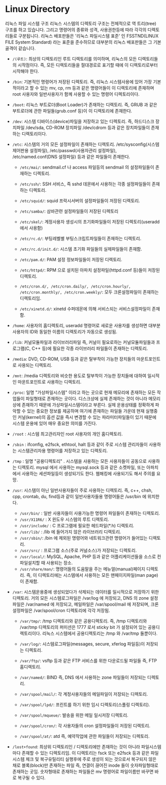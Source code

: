# Linux Directory
리눅스 파일 시스템 구조
리눅스 시스템의 디렉토리 구조는 전체적으로 역 트리(tree) 구조를 하고 있습니다. 그리고 명령어의 종류와 성격, 사용권한등에 따라 각각의 디렉토리들로 구분됩니다. 리눅스 배포판들은 '리눅스 파일시스템 표준' 인 FSSTND(LINUX FILE System Standard) 라는 표준을 준수하므로 대부분의 리눅스 배포판들은 그 기본 골격이 같습니다.

* `/(루트)`: 최상의 디렉토리인 루트 디렉토리를 의미하며, 리눅스의 모든 디렉토리들의 시작점이다. 즉, 모든 디렉토리들을 절대경로로 표기할 때에 이 디렉토리로부터 시작해야 한다.

* `/bin`: 기본적인 명령어가 저장된 디렉토리. 즉, 리눅스 시스템사용에 있어 가장 기본적이라고 할 수 있는 mv, cp, rm 등과 같은 명령어들이 이 디렉토리에 존재하며 root 사용자와 일반사용자가 함께 사용할 수 있는 명령어 디렉토리이다.
* `/boot`: 리눅스 부트로더(Boot Loader)가 존재하는 디렉토리. 즉, GRUB 과 같은 부트로더에 관한 파일들(grub.conf 등)이 이 디렉토리에 존재한다.
* `/dev`: 시스템 디바이스(device)파일을 저장하고 있는 디렉토리. 즉, 하드디스크 장치파일 /dev/sda, CD-ROM 장치파일 /dev/cdrom 등과 같은 장치파일들이 존재하는 디렉토리이다.
* `/etc`: 시스템의 거의 모든 설정파일이 존재하는 디렉토리. /etc/sysconfig(시스템 제어판용 설정파일), /etc/passwd(사용자관리 설정파일), /etc/named.conf(DNS 설정파일) 등과 같은 파일들이 존재한다.
  * `/etc/mai/`: sendmail.cf 나 access 파일등의 sendmail 의 설정파일들이 존재하는 디렉토리.
  * `/etc/ssh/`: SSH 서비스, 즉 sshd 데몬에서 사용하는 각종 설정파일들이 존재하는 디렉토리.
  * `/etc/squid/`: squid 프락시서버의 설정파일들이 저장된 디렉토리.
  * `/etc/samba/`: 삼바관련 설정파일들이 저장된 디렉토리
  * `/etc/skel/`: 계정사용자 생성시의 초기화파일들이 저장된 디렉토리(useradd 에서 사용함)
  * `/etc/rc.d/`: 부팅레벨별 부팅스크립트파일들이 존재하는 디렉토리.
  * `/etc/rc.d/init.d/`: 시스템 초기화 파일들의 실제파일들이 존재함.
  * `/etc/pam.d/`: PAM 설정 정보파일들이 저장된 디렉토리.
  * `/etc/httpd/`: RPM 으로 설치된 아파치 설정파일(httpd.conf 등)들이 저장된 디렉토리.
  * `/etc/cron.d/, /etc/cron.daily/, /etc/cron.hourly/, /etc/cron.monthly/, /etc/cron.weekly/`: 모두 크론설정파일이 존재하는 디렉토리임.

  * `/etc/xinetd.d/`: xinetd 수퍼데몬에 의해 서비스되는 서비스설정파일이 존재함.
* `/home`: 사용자의 홈디렉토리, useradd 명령어로 새로운 사용자를 생성하면 대부분 사용자의 ID와 동일한 이름의 디렉토리가 자동으로 생성됨.
* `/lib`: 커널모듈파일과 라이브러리파일 즉, 커널이 필요로하는 커널모듈파일들과 프로그램(C, C++ 등)에 필요한 각종 라이브러리 파일들이 존재하는 디렉토리.
* `/media`: DVD, CD-ROM, USB 등과 같은 탈부착이 가능한 장치들의 마운트포인트로 사용되는 디렉토리.
* `/mnt`: /media 디렉토리와 비슷한 용도로 탈부착이 가능한 장치들에 대하여 일시적인 마운트포인트로 사용하는 디렉토리.
* `/proc`: 일명 "가상파일시스템" 이라고 하는 곳으로 현재 메모리에 존재하는 모든 작업들이 파일형태로 존재하는 곳이다. 디스크상에 실제 존재하는 것이 아니라 메모리상에 존재하기 때문에 가상파일시스템이라고 부른다. 실제 운용상태를 정확하게 파악할 수 있는 중요한 정보를 제공하며 여기에 존재하는 파일들 가운데 현재 실행중인 커널(kernel)의 옵션 값을 즉시 변경할 수 있는 파라미터파일들이 있기 때문에 시스템 운용에 있어 매우 중요한 의미를 가진다.
* `/root` : 시스템 최고관리자인 root 사용자의 개인 홈디렉토리.
*  `/sbin` : ifconfig, e2fsck, ethtool, halt 등과 같이 주로 시스템 관리자들이 사용하는 시스템관리자용 명령어를 저장하고 있는 디렉토리.
* `/tmp` : 일명 "공용디렉토리" . 시스템을 사용하는 모든 사용자들이 공동으로 사용하는 디렉토리. mysql 에서 사용하는 mysql.sock 등과 같은 소켓파일, 또는 아파치에서 사용하는 세션파일등이 생성되기도 한다. 웹해킹에 사용되기도 해서 주의를 요망.

* `/usr`: 시스템이 아닌 일반사용자들이 주로 사용하는 디렉토리. 즉, c++, chsh, cpp, crontab, du, find등과 같이 일반사용자들용 명령어들은 /usr/bin 에 위치한다.
  * `/usr/bin/` : 일반 사용자들이 사용가능한 명령어 파일들이 존재하는 디렉토리.
  * `/usr/X11R6/` : X 윈도우 시스템의 루트 디렉토리.
  * `/usr/include/` : C 프로그램에 필요한 헤드파일(*.h) 디렉토리.
  * `/usr/lib/` : /lib 에 들어가지 않은 라이브러리 디렉토리.
  * `/usr/sbin/`: /bin 에 제외된 명령어와 네트워크관련 명령어가 들어있는 디렉토리.
  * `/usr/src/` : 프로그램 소스(주로 커널소스)가 저장되는 디렉토리.
  * `/usr/local/`: MySQL, Apache, PHP 등과 같은 어플리케이션들을 소스로 컨파일설치할 때 사용되는 장소.
  * `/usr/share/man/`: 명령어들의 도움말을 주는 메뉴얼(manual)페이지 디렉토리. 즉, 이 디렉토리에는 시스템에서 사용하는 모든 맨페이지파일(man page)이 존재함.
* `/var`: 시스템운용중에 생성되었다가 삭제되는 데이터를 일시적으로 저장하기 위한 디렉토리. 거의 모든 시스템로그파일은 /var/log 에 저장되고, DNS 의 zone 설정파일은 /var/named 에 저장되고, 메일파일은 /var/spool/mail 에 저장되며, 크론설정파일은 /var/spool/cron 디렉토리에 각각 저장됨.
  * `/var/tmp/`: /tmp 디렉토리와 같은 공용디렉토리. 즉, /tmp 디렉토리와 /var/tmp 디렉토리의 퍼미션은 1777 로서 sticky bit 가 설정되어 있는 공용디렉토리이다. 리눅스 시스템에서 공용디렉토리는 /tmp 와 /var/tmp 둘뿐이다.
  * `/var/log/`: 시스템로그파일(messages, secure, xferlog 파일등)이 저장되는 디렉토리.
  * `/var/ftp/`: vsftp 등과 같은 FTP 서비스를 위한 다운로드될 파일들 즉, FTP 홈디렉토리.

  * `/var/named/`: BIND 즉, DNS 에서 사용하는 zone 파일들이 저장되는 디렉토리.
  * `/var/spool/mail/`: 각 계정사용자들의 메일파일이 저장되는 디렉토리.
  * `/var/spool/lpd/`: 프린트를 하기 위한 임시 디렉토리(스풀링 디렉토리).
  * `/var/spool/mqueue/`: 발송을 위한 메일 일시저장 디렉토리.
  * `/var/spool/cron/`: 각 사용자들의 cron 설정파일들이 저장된 디렉토리.
  * `/var/spool/at/`: atd 즉, 예약작업에 관한 파일들이 저장되는 디렉토리.

* `/lost+found`: 최상위 디렉토리인 / 디렉토리에만 존재하는 것이 아니라 파일시스템마다 존재할 수 있는 디렉토리임. 이 디렉토리는 fsck 또는 e2fsck 등과 같은 파일시스템 체크 및 복구유틸리티 실행후에 주로 생성이 되는 것으로서 복구되지 않은 채로 블록(block)만 존재하는 파일 즉, 연결이 끊어진 inode 들이 숫자파일형태로 존재하는 곳임. 숫자형태로 존재하는 파일들은 mv 명령어로 파일이름만 바꾸면 바로 복구될 수 있다.


